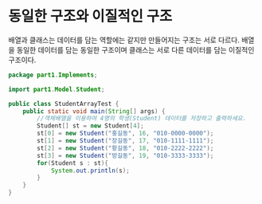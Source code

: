 # 동일한 구조와 이질적인 구조

배열과 클래스는 데이터를 담는 역할에는 같지만 만들어지는 구조는 서로 다르다. 배열을 동일한 데이터를 담는 동일한 구조이며 클래스는 서로 다른 데이터를 담는 이질적인 구조이다. 

```java
package part1.Implements;

import part1.Model.Student;

public class StudentArrayTest {
    public static void main(String[] args) {
        //객체배열을 이용하여 4명의 학생(Student) 데이터를 저장하고 출력하세요.
        Student[] st = new Student[4];
        st[0] = new Student("홍길동", 16, "010-0000-0000");
        st[1] = new Student("장길동", 17, "010-1111-1111");
        st[2] = new Student("황길동", 18, "010-2222-2222");
        st[3] = new Student("방길동", 19, "010-3333-3333");
        for(Student s : st){
            System.out.println(s);
        }
    }
}

```